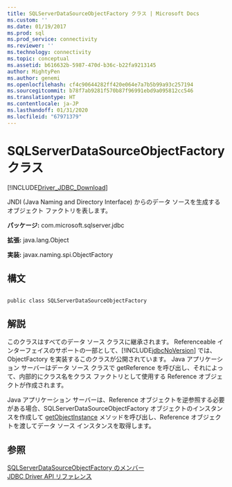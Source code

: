 ```yaml
---
title: SQLServerDataSourceObjectFactory クラス | Microsoft Docs
ms.custom: ''
ms.date: 01/19/2017
ms.prod: sql
ms.prod_service: connectivity
ms.reviewer: ''
ms.technology: connectivity
ms.topic: conceptual
ms.assetid: b616632b-5987-470d-b36c-b22fa9213145
author: MightyPen
ms.author: genemi
ms.openlocfilehash: cf4c90644282ff420e064e7a7b5b99a93c257194
ms.sourcegitcommit: b78f7ab9281f570b87f96991ebd9a095812cc546
ms.translationtype: HT
ms.contentlocale: ja-JP
ms.lasthandoff: 01/31/2020
ms.locfileid: "67971379"
---
```

# <a name="sqlserverdatasourceobjectfactory-class"></a>SQLServerDataSourceObjectFactory クラス
[!INCLUDE[Driver_JDBC_Download](../../../includes/driver_jdbc_download.md)]

  JNDI (Java Naming and Directory Interface) からのデータ ソースを生成するオブジェクト ファクトリを表します。  
  
 **パッケージ:** com.microsoft.sqlserver.jdbc  
  
 **拡張:** java.lang.Object  
  
 **実装:** javax.naming.spi.ObjectFactory  
  
## <a name="syntax"></a>構文  
  
```  
  
public class SQLServerDataSourceObjectFactory  
```  
  
## <a name="remarks"></a>解説  
 このクラスはすべてのデータ ソース クラスに継承されます。 Referenceable インターフェイスのサポートの一部として、[!INCLUDE[jdbcNoVersion](../../../includes/jdbcnoversion_md.md)] では、ObjectFactory を実装するこのクラスが公開されています。 Java アプリケーション サーバーはデータ ソース クラスで getReference を呼び出し、それによって、内部的にクラス名をクラス ファクトリとして使用する Reference オブジェクトが作成されます。  
  
 Java アプリケーション サーバーは、Reference オブジェクトを逆参照する必要がある場合、SQLServerDataSourceObjectFactory オブジェクトのインスタンスを作成して [getObjectInstance](../../../connect/jdbc/reference/getobjectinstance-method-sqlserverdatasourceobjectfactory.md) メソッドを呼び出し、Reference オブジェクトを渡してデータ ソース インスタンスを取得します。  
  
## <a name="see-also"></a>参照  
 [SQLServerDataSourceObjectFactory のメンバー](../../../connect/jdbc/reference/sqlserverdatasourceobjectfactory-members.md)   
 [JDBC Driver API リファレンス](../../../connect/jdbc/reference/jdbc-driver-api-reference.md)  
  
  
